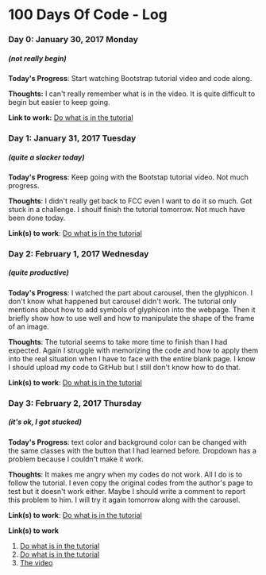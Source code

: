 # 100 Days Of Code - Log

### Day 0: January 30, 2017 Monday
##### (not really begin)

**Today's Progress**: Start watching Bootstrap tutorial video and code along.

**Thoughts:** I can't really remember what is in the video. It is quite difficult to begin but easier to keep going.

**Link to work:**  [Do what is in the tutorial](https://codepen.io/matthewdang131/pen/XpmKLr)

### Day 1: January 31, 2017 Tuesday
##### (quite a slacker today)

**Today's Progress**: Keep going with the Bootstap tutorial video. Not much progress.

**Thoughts**: I didn't really get back to FCC even I want to do it so much. Got stuck in a challenge. I shoulf finish the tutorial tomorrow. Not much have been done today.

**Link(s) to work**: [Do what is in the tutorial](https://codepen.io/matthewdang131/pen/XpmKLr)

### Day 2: February 1, 2017 Wednesday
##### (quite productive)

**Today's Progress**: I watched the part about carousel, then the glyphicon. I don't know what happened but carousel didn't work. The tutorial only mentions about how to add symbols of glyphicon into the webpage. Then it briefly show how to use well and how to manipulate the shape of the frame of an image.

**Thoughts**: The tutorial seems to take more time to finish than I had expected. Again I struggle with memorizing the code and how to apply them into the real situation when I have to face with the entire blank page. I know I should upload my code to GitHub but I still don't know how to do that.

**Link(s) to work**: [Do what is in the tutorial](file:///C:/Users/abc/Desktop/index.html#)

### Day 3: February 2, 2017 Thursday
##### (it's ok, I got stucked)

**Today's Progress**: text color and background color can be changed with the same classes with the button that I had learned before. Dropdown has a problem because I couldn't make it work.

**Thoughts**: It makes me angry when my codes do not work. All I do is to follow the tutorial. I even copy the original codes from the author's page to test but it doesn't work either. Maybe I should write a comment to report this problem to him. I will try it again tomorrow along with the carousel.

**Link(s) to work**: [Do what is in the tutorial](file:///C:/Users/abc/Desktop/index.html#)

**Link(s) to work**
1. [Do what is in the tutorial](https://codepen.io/matthewdang131/pen/XpmKLr)
2. [Do what is in the tutorial](file:///C:/Users/abc/Desktop/index.html#)
3. [The video](https://www.youtube.com/watch?v=gqOEoUR5RHg)

